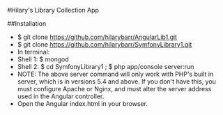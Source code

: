 #Hilary's Library Collection App


##Installation
- $ git clone https://github.com/hilarybarr/AngularLib1.git
- $ git clone https://github.com/hilarybarr/SymfonyLibrary1.git
- In terminal:
- Shell 1: $ mongod
- Shell 2: $ cd SymfonyLibrary1 ; $ php app/console server:run
- NOTE: The above server command will only work with PHP's built in server, which is in versions 5.4 and above. If you don't have this, you must configure Apache or Nginx, and must alter the server address used in the Angular controller.
- Open the Angular index.html in your browser.


